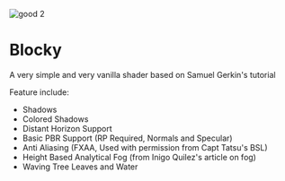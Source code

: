 

![good 2](https://github.com/user-attachments/assets/b80b9f64-2d0b-48f7-9f8e-70e852084898)



# **Blocky**

A very simple and very vanilla shader based on Samuel Gerkin's tutorial

Feature include:
- Shadows
- Colored Shadows
- Distant Horizon Support
- Basic PBR Support (RP Required, Normals and Specular)
- Anti Aliasing (FXAA, Used with permission from Capt Tatsu's BSL)
- Height Based Analytical Fog (from Inigo Quilez's article on fog)
- Waving Tree Leaves and Water




